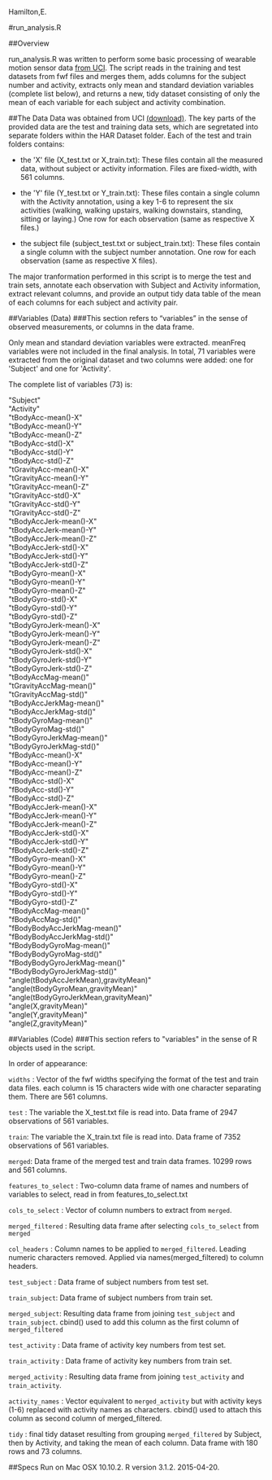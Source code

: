 Hamilton,E.

#run_analysis.R

##Overview

run_analysis.R was written to perform some basic processing of wearable motion sensor data [from UCI](http://archive.ics.uci.edu/ml/datasets/Human+Activity+Recognition+Using+Smartphones). The script reads in the training and test datasets from fwf files and merges them, adds columns for the subject number and activity, extracts only mean and standard deviation variables (complete list below), and returns a new, tidy dataset consisting of only the mean of each variable for each subject and activity combination. 

##The Data
Data was obtained from UCI [(download)](https://d396qusza40orc.cloudfront.net/getdata%2Fprojectfiles%2FUCI%20HAR%20Dataset.zip).
The key parts of the provided data are the test and training data sets, which are segretated into separate folders within the HAR Dataset folder. Each of the test and train folders contains: 

* the 'X' file (X_test.txt or X_train.txt): These files contain all the measured data, without subject or activity information. Files are fixed-width, with 561 columns. 

* the 'Y' file (Y_test.txt or Y_train.txt): These files contain a single column with the Activity annotation, using a key 1-6 to represent the six activities (walking, walking upstairs, walking downstairs, standing, sitting or laying.) One row for each observation (same as respective X files.)

* the subject file (subject_test.txt or subject_train.txt): These files contain a single column with the subject number annotation. One row for each observation (same as respective X files).

The major tranformation performed in this script is to merge the test and train sets, annotate each observation with Subject and Activity information, extract relevant columns, and provide an output tidy data table of the mean of each columns for each subject and activity pair. 


##Variables (Data)
###This section refers to “variables” in the sense of observed measurements, or columns in the data frame.

Only mean and standard deviation variables were extracted. meanFreq variables were not
included in the final analysis. In total, 71 variables were extracted from the original 
dataset and two columns were added: one for 'Subject' and one for 'Activity'.

The complete list of variables (73) is:

"Subject"                              
"Activity"                            
"tBodyAcc-mean()-X"                    
"tBodyAcc-mean()-Y"                   
"tBodyAcc-mean()-Z"                    
"tBodyAcc-std()-X"                    
"tBodyAcc-std()-Y"                     
"tBodyAcc-std()-Z"                    
"tGravityAcc-mean()-X"                 
"tGravityAcc-mean()-Y"                
"tGravityAcc-mean()-Z"                 
"tGravityAcc-std()-X"                 
"tGravityAcc-std()-Y"                  
"tGravityAcc-std()-Z"                 
"tBodyAccJerk-mean()-X"                
"tBodyAccJerk-mean()-Y"               
"tBodyAccJerk-mean()-Z"                
"tBodyAccJerk-std()-X"                
"tBodyAccJerk-std()-Y"                 
"tBodyAccJerk-std()-Z"                
"tBodyGyro-mean()-X"                   
"tBodyGyro-mean()-Y"                  
"tBodyGyro-mean()-Z"                   
"tBodyGyro-std()-X"                   
"tBodyGyro-std()-Y"                    
"tBodyGyro-std()-Z"                   
"tBodyGyroJerk-mean()-X"           
"tBodyGyroJerk-mean()-Y"              
"tBodyGyroJerk-mean()-Z"               
"tBodyGyroJerk-std()-X"               
"tBodyGyroJerk-std()-Y"                
"tBodyGyroJerk-std()-Z"               
"tBodyAccMag-mean()"                   
"tGravityAccMag-mean()"               
"tGravityAccMag-std()"                 
"tBodyAccJerkMag-mean()"              
"tBodyAccJerkMag-std()"                
"tBodyGyroMag-mean()"                 
"tBodyGyroMag-std()"                   	
"tBodyGyroJerkMag-mean()"             
"tBodyGyroJerkMag-std()"               
"fBodyAcc-mean()-X"                   
"fBodyAcc-mean()-Y"                    
"fBodyAcc-mean()-Z"                   
"fBodyAcc-std()-X"                     
"fBodyAcc-std()-Y"                    
"fBodyAcc-std()-Z"                     
"fBodyAccJerk-mean()-X"               
"fBodyAccJerk-mean()-Y"               
"fBodyAccJerk-mean()-Z"               
"fBodyAccJerk-std()-X"                 
"fBodyAccJerk-std()-Y"                
"fBodyAccJerk-std()-Z"                 
"fBodyGyro-mean()-X"                  
"fBodyGyro-mean()-Y"                   
"fBodyGyro-mean()-Z"                  
"fBodyGyro-std()-X"                    
"fBodyGyro-std()-Y"                   
"fBodyGyro-std()-Z"                    
"fBodyAccMag-mean()"                  
"fBodyAccMag-std()"                   
"fBodyBodyAccJerkMag-mean()"        
"fBodyBodyAccJerkMag-std()"    
"fBodyBodyGyroMag-mean()"             
"fBodyBodyGyroMag-std()"  
"fBodyBodyGyroJerkMag-mean()"    
"fBodyBodyGyroJerkMag-std()"           
"angle(tBodyAccJerkMean),gravityMean)"  
"angle(tBodyGyroMean,gravityMean)"     
"angle(tBodyGyroJerkMean,gravityMean)"  
"angle(X,gravityMean)"                 
"angle(Y,gravityMean)"                  
"angle(Z,gravityMean)"  


##Variables (Code)
###This section refers to "variables" in the sense of R objects used in the script.

In order of appearance:

`widths` : Vector of the fwf widths specifying the format of the test and train data files. each column is 15 characters wide with one character separating them. There are 561 columns.

`test` : The variable the X_test.txt file is read into. Data frame of 2947 observations of 561 variables. 

`train`: The variable the X_train.txt file is read into. Data frame of 7352 observations of 561 variables. 

`merged`: Data frame of the merged test and train data frames. 10299 rows and 561 columns.

`features_to_select` : Two-column data frame of names and numbers of variables to select, read in from features_to_select.txt

`cols_to_select` : Vector of column numbers to extract from `merged`.

`merged_filtered` : Resulting data frame after selecting `cols_to_select` from `merged`

`col_headers` : Column names to be applied to `merged_filtered`. Leading numeric characters removed. Applied via names(merged_filtered) to column headers. 

`test_subject` : Data frame of subject numbers from test set. 

`train_subject`: Data frame of subject numbers from train set.

`merged_subject`: Resulting data frame from joining `test_subject` and `train_subject`. cbind() used to add this column as the first column of `merged_filtered`

`test_activity` : Data frame of activity key numbers from test set.

`train_activity` : Data frame of activity key numbers from train set.

`merged_activity` : Resulting data frame from joining `test_activity` and `train_activity`.

`activity_names` : Vector equivalent to `merged_activity` but with activity keys (1-6) replaced with activity names as characters. cbind() used to attach this column as second column of merged_filtered. 

`tidy` : final tidy dataset resulting from grouping `merged_filtered` by Subject, then by Activity, and taking the mean of each column. Data frame with 180 rows and 73 columns.  

##Specs
Run on Mac OSX 10.10.2. R version 3.1.2. 2015-04-20. 
